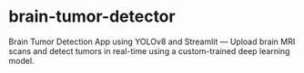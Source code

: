 # brain-tumor-detector
Brain Tumor Detection App using YOLOv8 and Streamlit — Upload brain MRI scans and detect tumors in real-time using a custom-trained deep learning model.
